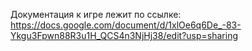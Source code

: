 Документация к игре лежит по ссылке: https://docs.google.com/document/d/1xlOe6q6De_-83-Ykgu3Fpwn88R3u1H_QCS4n3NjHj38/edit?usp=sharing